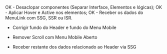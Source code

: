 <!-- A FAZER -->
OK - Desaclopar componentes (Separar Interface, Elementos e lógicas);
OK - Aplicar Hover e Active nos elementos;
OK - Receber os dados do MenuLink com SSG, SSR ou ISR.
 * Corrigir fundo do Header e fundo do Menu Mobile
 * Remover Scroll com Menu Mobile Aberto

 * Receber restante dos dados relacionado ao Header via SSG